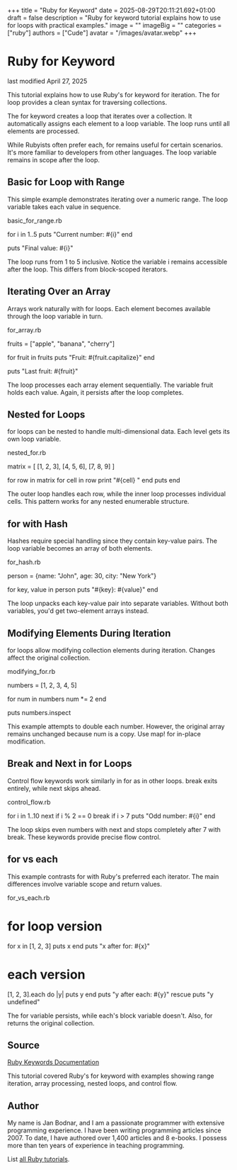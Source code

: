 +++
title = "Ruby for Keyword"
date = 2025-08-29T20:11:21.692+01:00
draft = false
description = "Ruby for keyword tutorial explains how to use for loops with practical examples."
image = ""
imageBig = ""
categories = ["ruby"]
authors = ["Cude"]
avatar = "/images/avatar.webp"
+++

# Ruby for Keyword

last modified April 27, 2025

This tutorial explains how to use Ruby's for keyword for iteration.
The for loop provides a clean syntax for traversing collections.

The for keyword creates a loop that iterates over a collection.
It automatically assigns each element to a loop variable. The loop runs until
all elements are processed.

While Rubyists often prefer each, for remains useful
for certain scenarios. It's more familiar to developers from other languages.
The loop variable remains in scope after the loop.

## Basic for Loop with Range

This simple example demonstrates iterating over a numeric range. The loop
variable takes each value in sequence.

basic_for_range.rb
  

for i in 1..5
  puts "Current number: #{i}"
end

puts "Final value: #{i}"

The loop runs from 1 to 5 inclusive. Notice the variable i remains
accessible after the loop. This differs from block-scoped iterators.

## Iterating Over an Array

Arrays work naturally with for loops. Each element becomes
available through the loop variable in turn.

for_array.rb
  

fruits = ["apple", "banana", "cherry"]

for fruit in fruits
  puts "Fruit: #{fruit.capitalize}"
end

puts "Last fruit: #{fruit}"

The loop processes each array element sequentially. The variable fruit
holds each value. Again, it persists after the loop completes.

## Nested for Loops

for loops can be nested to handle multi-dimensional data. Each
level gets its own loop variable.

nested_for.rb
  

matrix = [
  [1, 2, 3],
  [4, 5, 6],
  [7, 8, 9]
]

for row in matrix
  for cell in row
    print "#{cell} "
  end
  puts
end

The outer loop handles each row, while the inner loop processes individual
cells. This pattern works for any nested enumerable structure.

## for with Hash

Hashes require special handling since they contain key-value pairs. The loop
variable becomes an array of both elements.

for_hash.rb
  

person = {name: "John", age: 30, city: "New York"}

for key, value in person
  puts "#{key}: #{value}"
end

The loop unpacks each key-value pair into separate variables. Without both
variables, you'd get two-element arrays instead.

## Modifying Elements During Iteration

for loops allow modifying collection elements during iteration.
Changes affect the original collection.

modifying_for.rb
  

numbers = [1, 2, 3, 4, 5]

for num in numbers
  num *= 2
end

puts numbers.inspect

This example attempts to double each number. However, the original array
remains unchanged because num is a copy. Use map!
for in-place modification.

## Break and Next in for Loops

Control flow keywords work similarly in for as in other loops.
break exits entirely, while next skips ahead.

control_flow.rb
  

for i in 1..10
  next if i % 2 == 0
  break if i &gt; 7
  puts "Odd number: #{i}"
end

The loop skips even numbers with next and stops completely after
7 with break. These keywords provide precise flow control.

## for vs each

This example contrasts for with Ruby's preferred each
iterator. The main differences involve variable scope and return values.

for_vs_each.rb
  

# for loop version
for x in [1, 2, 3]
  puts x
end
puts "x after for: #{x}"

# each version
[1, 2, 3].each do |y|
  puts y
end
puts "y after each: #{y}" rescue puts "y undefined"

The for variable persists, while each's block
variable doesn't. Also, for returns the original collection.

## Source

[Ruby Keywords Documentation](https://ruby-doc.org/3.4.1/syntax/keywords_rdoc.html/)

This tutorial covered Ruby's for keyword with examples showing
range iteration, array processing, nested loops, and control flow.

## Author

My name is Jan Bodnar, and I am a passionate programmer with extensive
programming experience. I have been writing programming articles since 2007.
To date, I have authored over 1,400 articles and 8 e-books. I possess more
than ten years of experience in teaching programming.

List [all Ruby tutorials](/ruby/).